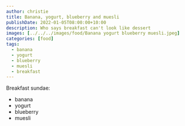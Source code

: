 ```yaml
---
author: christie
title: Banana, yogurt, blueberry and muesli
publishDate: 2022-01-05T08:00:00+10:00
description: Who says breakfast can't look like dessert
images: [../../../images/food/Banana yogurt blueberry muesli.jpeg]
categories: [food]
tags:
  - banana
  - yogurt
  - blueberry
  - muesli
  - breakfast
---
```


Breakfast sundae:

- banana
- yogurt
- blueberry
- muesli

